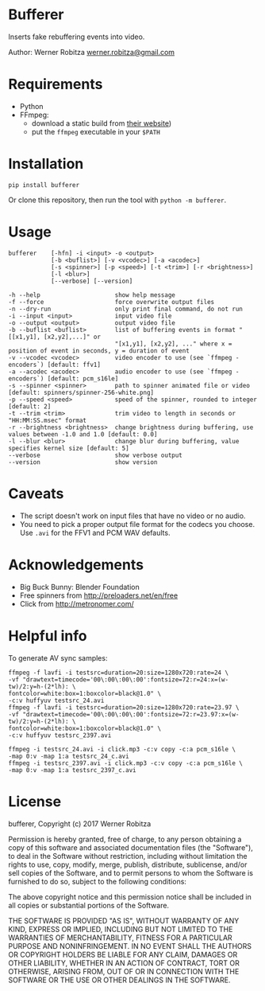 # Bufferer

Inserts fake rebuffering events into video.

Author: Werner Robitza <werner.robitza@gmail.com>

# Requirements

- Python
- FFmpeg:
    - download a static build from [their website](http://ffmpeg.org/download.html))
    - put the `ffmpeg` executable in your `$PATH`

# Installation

    pip install bufferer

Or clone this repository, then run the tool with `python -m bufferer`.

# Usage

    bufferer    [-hfn] -i <input> -o <output>
                [-b <buflist>] [-v <vcodec>] [-a <acodec>]
                [-s <spinner>] [-p <speed>] [-t <trim>] [-r <brightness>]
                [-l <blur>]
                [--verbose] [--version]

    -h --help                     show help message
    -f --force                    force overwrite output files
    -n --dry-run                  only print final command, do not run
    -i --input <input>            input video file
    -o --output <output>          output video file
    -b --buflist <buflist>        list of buffering events in format "[[x1,y1], [x2,y2],...]" or
                                  "[x1,y1], [x2,y2], ..." where x = position of event in seconds, y = duration of event
    -v --vcodec <vcodec>          video encoder to use (see `ffmpeg -encoders`) [default: ffv1]
    -a --acodec <acodec>          audio encoder to use (see `ffmpeg -encoders`) [default: pcm_s16le]
    -s --spinner <spinner>        path to spinner animated file or video [default: spinners/spinner-256-white.png]
    -p --speed <speed>            speed of the spinner, rounded to integer [default: 2]
    -t --trim <trim>              trim video to length in seconds or "HH:MM:SS.msec" format
    -r --brightness <brightness>  change brightness during buffering, use values between -1.0 and 1.0 [default: 0.0]
    -l --blur <blur>              change blur during buffering, value specifies kernel size [default: 5]
    --verbose                     show verbose output
    --version                     show version

# Caveats

- The script doesn't work on input files that have no video or no audio.
- You need to pick a proper output file format for the codecs you choose. Use `.avi` for the FFV1 and PCM WAV defaults.

# Acknowledgements

- Big Buck Bunny: Blender Foundation
- Free spinners from http://preloaders.net/en/free
- Click from http://metronomer.com/

# Helpful info

To generate AV sync samples:

    ffmpeg -f lavfi -i testsrc=duration=20:size=1280x720:rate=24 \
    -vf "drawtext=timecode='00\:00\:00\:00':fontsize=72:r=24:x=(w-tw)/2:y=h-(2*lh): \
    fontcolor=white:box=1:boxcolor=black@1.0" \
    -c:v huffyuv testsrc_24.avi
    ffmpeg -f lavfi -i testsrc=duration=20:size=1280x720:rate=23.97 \
    -vf "drawtext=timecode='00\:00\:00\:00':fontsize=72:r=23.97:x=(w-tw)/2:y=h-(2*lh): \
    fontcolor=white:box=1:boxcolor=black@1.0" \
    -c:v huffyuv testsrc_2397.avi

    ffmpeg -i testsrc_24.avi -i click.mp3 -c:v copy -c:a pcm_s16le \
    -map 0:v -map 1:a testsrc_24_c.avi
    ffmpeg -i testsrc_2397.avi -i click.mp3 -c:v copy -c:a pcm_s16le \
    -map 0:v -map 1:a testsrc_2397_c.avi

# License

bufferer, Copyright (c) 2017 Werner Robitza

Permission is hereby granted, free of charge, to any person obtaining a copy of this software and associated documentation files (the "Software"), to deal in the Software without restriction, including without limitation the rights to use, copy, modify, merge, publish, distribute, sublicense, and/or sell copies of the Software, and to permit persons to whom the Software is furnished to do so, subject to the following conditions:

The above copyright notice and this permission notice shall be included in all copies or substantial portions of the Software.

THE SOFTWARE IS PROVIDED "AS IS", WITHOUT WARRANTY OF ANY KIND, EXPRESS OR IMPLIED, INCLUDING BUT NOT LIMITED TO THE WARRANTIES OF MERCHANTABILITY, FITNESS FOR A PARTICULAR PURPOSE AND NONINFRINGEMENT. IN NO EVENT SHALL THE AUTHORS OR COPYRIGHT HOLDERS BE LIABLE FOR ANY CLAIM, DAMAGES OR OTHER LIABILITY, WHETHER IN AN ACTION OF CONTRACT, TORT OR OTHERWISE, ARISING FROM, OUT OF OR IN CONNECTION WITH THE SOFTWARE OR THE USE OR OTHER DEALINGS IN THE SOFTWARE.